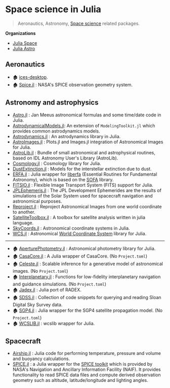 # Space science in Julia

> Aeronautics, Astronomy, [Space science](https://en.wikipedia.org/wiki/Outline_of_space_science) related packages.

**Organizations**

- [Julia Space](https://github.com/JuliaSpace)
- [Julia Astro](https://github.com/juliaastro)

## Aeronautics

- 🏚️ [ices-desktop](https://github.com/abieler/ices-desktop).
- 🏚️ [Spice.jl](https://github.com/abieler/Spice.jl) : NASA's SPICE observation geometry system.

## Astronomy and astrophysics

- [Astro.jl](https://github.com/cormullion/Astro.jl) : Jan Meeus astronomical formulas and some time/date code in Julia.
- [AstrodynamicalModels.jl](https://github.com/cadojo/AstrodynamicalModels.jl): An extension of `ModelingToolkit.jl` which provides common astrodynamics models.
- [Astrodynamics.jl](https://github.com/helgee/Astrodynamics.jl) : An astrodynamics library in Julia.
- [AstroImages.jl](https://github.com/JuliaAstro/AstroImages.jl) : Plots.jl and Images.jl integration of Astronomical Images for Julia.
- [AstroLib.jl](https://github.com/JuliaAstro/AstroLib.jl) : Bundle of small astronomical and astrophysical routines, based on IDL Astronomy User's Library (AstroLib).
- [Cosmology.jl](https://github.com/JuliaAstro/Cosmology.jl) : Cosmology library for Julia.
- [DustExtinction.jl](https://github.com/JuliaAstro/DustExtinction.jl) : Models for the interstellar extinction due to dust.
- [ERFA.jl](https://github.com/JuliaAstro/ERFA.jl) : Julia wrapper for [liberfa](https://github.com/liberfa/erfa) (Essential Routines for Fundamental Astronomy), which is based on the [SOFA](http://www.iausofa.org) library.
- [FITSIO.jl](https://github.com/JuliaAstro/FITSIO.jl) : Flexible Image Transport System (FITS) support for Julia.
- [JPLEphemeris.jl](https://github.com/JuliaAstro/JPLEphemeris.jl) : The JPL Development Ephemerides are the results of simulations of the Solar System used for spacecraft navigation and astronomical purposes.
- [Reproject.jl](https://github.com/JuliaAstro/Reproject.jl) : Reproject Astronomical Images from one world coordinate to another.
- [SatelliteToolbox.jl](https://github.com/JuliaSpace/SatelliteToolbox.jl) : A toolbox for satellite analysis written in julia language.
- [SkyCoords.jl](https://github.com/JuliaAstro/SkyCoords.jl) : Astronomical coordinate systems in Julia.
- [WCS.jl](https://github.com/JuliaAstro/WCS.jl) : Astronomical [World Coordinate System](http://www.atnf.csiro.au/people/mcalabre/WCS/) library for Julia.

---

- 🏚️ [AperturePhotometry.jl](https://github.com/kbarbary/AperturePhotometry.jl) : Astronomical photometry library for Julia.
- 🏚️ [CasaCore.jl](https://github.com/mweastwood/CasaCore.jl) : A Julia wrapper of CasaCore. (No `Project.toml`)
- 🏚️ [Celeste.jl](https://github.com/jeff-regier/Celeste.jl) : Scalable inference for a generative model of astronomical images. (No `Project.toml`)
- 🏚️ [Interplanetary.jl](https://github.com/crbinz/Interplanetary.jl) : Functions for low-fidelity interplanetary navigation and guidance simulations. (No `Project.toml`)
- 🏚️ [Jadex.jl](https://github.com/autocorr/Jadex.jl) : Julia port of RADEX.
- 🏚️ [SDSS.jl](https://github.com/kbarbary/SDSS.jl) : Collection of code snippets for querying and reading Sloan Digital Sky Survey data.
- 🏚️ [SGP4.jl](https://github.com/crbinz/SGP4.jl) : Julia wrapper for the SGP4 satellite propagation model. (No `Project.toml`)
- 🏚️ [WCSLIB.jl](https://github.com/JuliaAstro/WCSLIB.jl) : wcslib wrapper for Julia.


## Spacecraft

- [Airship.jl](https://github.com/ordovician/Airship.jl) : Julia code for performing temperature, pressure and volume and buoyancy calculations.
- [SPICE.jl](https://github.com/JuliaAstro/SPICE.jl) : a Julia wrapper for the [SPICE toolkit](https://naif.jpl.nasa.gov/naif/index.html) which is provided by NASA's Navigation and Ancillary Information Facility (NAIF). It provides functionality to read SPICE data files and compute derived observation geometry such as altitude, latitude/longitude and lighting angles.
